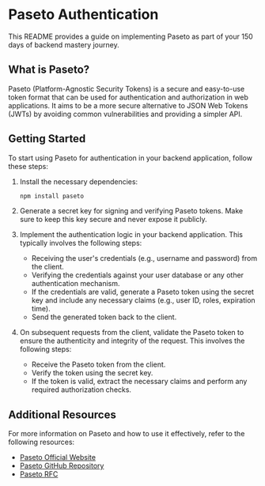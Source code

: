 # Paseto Authentication

This README provides a guide on implementing Paseto as part of your 150 days of backend mastery journey.

## What is Paseto?

Paseto (Platform-Agnostic Security Tokens) is a secure and easy-to-use token format that can be used for authentication and authorization in web applications. It aims to be a more secure alternative to JSON Web Tokens (JWTs) by avoiding common vulnerabilities and providing a simpler API.

## Getting Started

To start using Paseto for authentication in your backend application, follow these steps:

1. Install the necessary dependencies:

   ```bash
   npm install paseto
   ```

2. Generate a secret key for signing and verifying Paseto tokens. Make sure to keep this key secure and never expose it publicly.

3. Implement the authentication logic in your backend application. This typically involves the following steps:

   - Receiving the user's credentials (e.g., username and password) from the client.
   - Verifying the credentials against your user database or any other authentication mechanism.
   - If the credentials are valid, generate a Paseto token using the secret key and include any necessary claims (e.g., user ID, roles, expiration time).
   - Send the generated token back to the client.

4. On subsequent requests from the client, validate the Paseto token to ensure the authenticity and integrity of the request. This involves the following steps:
   - Receive the Paseto token from the client.
   - Verify the token using the secret key.
   - If the token is valid, extract the necessary claims and perform any required authorization checks.

## Additional Resources

For more information on Paseto and how to use it effectively, refer to the following resources:

- [Paseto Official Website](https://paseto.io/)
- [Paseto GitHub Repository](https://github.com/paragonie/paseto)
- [Paseto RFC](https://github.com/paragonie/paseto/blob/master/docs/01-Protocol-Versions/Version2.md)
